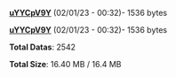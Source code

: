 [**uYYCpV9Y**](/data/uYYCpV9Y.txt) (02/01/23 - 00:32)- 1536 bytes

[**uYYCpV9Y**](/data/uYYCpV9Y.txt) (02/01/23 - 00:32)- 1536 bytes

**Total Datas**: 2542

**Total Size**: 16.40 MB / 16.4 MB